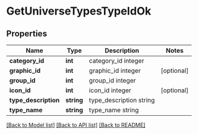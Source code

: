 # GetUniverseTypesTypeIdOk

## Properties
Name | Type | Description | Notes
------------ | ------------- | ------------- | -------------
**category_id** | **int** | category_id integer | 
**graphic_id** | **int** | graphic_id integer | [optional] 
**group_id** | **int** | group_id integer | 
**icon_id** | **int** | icon_id integer | [optional] 
**type_description** | **string** | type_description string | 
**type_name** | **string** | type_name string | 

[[Back to Model list]](../README.md#documentation-for-models) [[Back to API list]](../README.md#documentation-for-api-endpoints) [[Back to README]](../README.md)



